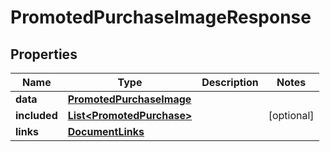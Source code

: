 

# PromotedPurchaseImageResponse


## Properties

| Name | Type | Description | Notes |
|------------ | ------------- | ------------- | -------------|
|**data** | [**PromotedPurchaseImage**](PromotedPurchaseImage.md) |  |  |
|**included** | [**List&lt;PromotedPurchase&gt;**](PromotedPurchase.md) |  |  [optional] |
|**links** | [**DocumentLinks**](DocumentLinks.md) |  |  |



